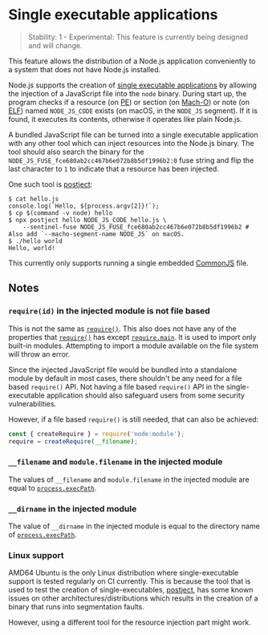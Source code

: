 # Single executable applications

<!--introduced_in=REPLACEME-->

> Stability: 1 - Experimental: This feature is currently being designed and will
> change.

<!-- source_link=lib/internal/main/single_executable_application.js -->

This feature allows the distribution of a Node.js application conveniently to a
system that does not have Node.js installed.

Node.js supports the creation of [single executable applications][] by allowing
the injection of a JavaScript file into the `node` binary. During start up, the
program checks if a resource (on [PE][]) or section (on [Mach-O][]) or note (on
[ELF][]) named `NODE_JS_CODE` exists (on macOS, in the `NODE_JS` segment). If it
is found, it executes its contents, otherwise it operates like plain Node.js.

A bundled JavaScript file can be turned into a single executable application
with any other tool which can inject resources into the Node.js binary. The tool
should also search the binary for the
`NODE_JS_FUSE_fce680ab2cc467b6e072b8b5df1996b2:0` fuse string and flip the last
character to `1` to indicate that a resource has been injected.

One such tool is [postject][]:

```console
$ cat hello.js
console.log(`Hello, ${process.argv[2]}!`);
$ cp $(command -v node) hello
$ npx postject hello NODE_JS_CODE hello.js \
    --sentinel-fuse NODE_JS_FUSE_fce680ab2cc467b6e072b8b5df1996b2 # Also add `--macho-segment-name NODE_JS` on macOS.
$ ./hello world
Hello, world!
```

This currently only supports running a single embedded [CommonJS][] file.

## Notes

### `require(id)` in the injected module is not file based

This is not the same as [`require()`][]. This also does not have any of the
properties that [`require()`][] has except [`require.main`][]. It is used to
import only built-in modules. Attempting to import a module available on the
file system will throw an error.

Since the injected JavaScript file would be bundled into a standalone module by
default in most cases, there shouldn't be any need for a file based `require()`
API. Not having a file based `require()` API in the single-executable
application should also safeguard users from some security vulnerabilities.

However, if a file based `require()` is still needed, that can also be achieved:

```js
const { createRequire } = require('node:module');
require = createRequire(__filename);
```

### `__filename` and `module.filename` in the injected module

The values of `__filename` and `module.filename` in the injected module are
equal to [`process.execPath`][].

### `__dirname` in the injected module

The value of `__dirname` in the injected module is equal to the directory name
of [`process.execPath`][].

### Linux support

AMD64 Ubuntu is the only Linux distribution where single-executable support is
tested regularly on CI currently. This is because the tool that is used to test
the creation of single-executables, [postject][], has some known issues on other
architectures/distributions which results in the creation of a binary that runs
into segmentation faults.

However, using a different tool for the resource injection part might work.

[CommonJS]: modules.md#modules-commonjs-modules
[ELF]: https://en.wikipedia.org/wiki/Executable_and_Linkable_Format
[Mach-O]: https://en.wikipedia.org/wiki/Mach-O
[PE]: https://en.wikipedia.org/wiki/Portable_Executable
[`process.execPath`]: process.md#processexecpath
[`require()`]: modules.md#requireid
[`require.main`]: modules.md#accessing-the-main-module
[postject]: https://github.com/nodejs/postject
[single executable applications]: https://github.com/nodejs/single-executable
